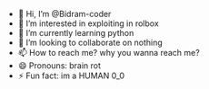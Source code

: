 - 👋 Hi, I’m @Bidram-coder
- 👀 I’m interested in exploiting in rolbox
- 🌱 I’m currently learning python
- 💞️ I’m looking to collaborate on nothing
- 📫 How to reach me? why you wanna reach me?
- 😄 Pronouns: brain rot
- ⚡ Fun fact: im a HUMAN 0_0

<!---
Bidram-coder/Bidram-coder is a ✨ special ✨ repository because its `README.md` (this file) appears on your GitHub profile.
You can click the Preview link to take a look at your changes.
--->
